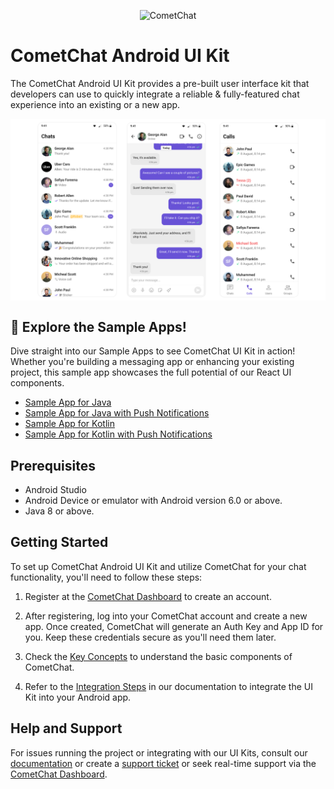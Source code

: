 <p align="center">
  <img alt="CometChat" src="https://assets.cometchat.io/website/images/logos/banner.png">
</p>

# CometChat Android UI Kit

The CometChat Android UI Kit provides a pre-built user interface kit that developers can use to quickly integrate a reliable & fully-featured chat
experience into an existing or a new app.


<div style="
    display: flex;
    align-items: center;
    justify-content: center;">
   <img src="screenshots/overview_cometchat_screens.png">
</div>

## 🚀 Explore the Sample Apps!

Dive straight into our Sample Apps to see CometChat UI Kit in action! Whether you're building a messaging app or enhancing your existing project, this sample app showcases the full potential of our React UI components.
- [Sample App for Java](sample-app-java#readme)
- [Sample App for Java with Push Notifications](sample-app-java%2Bpush-notification#readme)
- [Sample App for Kotlin](sample-app-kotlin#readme)
- [Sample App for Kotlin with Push Notifications](sample-app-kotlin%2Bpush-notification#readme)

## Prerequisites

- Android Studio
- Android Device or emulator with Android version 6.0 or above.
- Java 8 or above.

## Getting Started

To set up CometChat Android UI Kit and utilize CometChat for your chat functionality, you'll need to follow these steps:

1. Register at the [CometChat Dashboard](https://app.cometchat.com/) to create an account.

2. After registering, log into your CometChat account and create a new app. Once created, CometChat will generate an Auth Key and App ID for you. Keep
   these credentials secure as you'll need them later.

3. Check the [Key Concepts](https://www.cometchat.com/docs/fundamentals/key-concepts) to understand the basic components of CometChat.

4. Refer to the [Integration Steps](https://www.cometchat.com/docs/ui-kit/android/getting-started) in our documentation to integrate the UI Kit into your
   Android app.

## Help and Support

For issues running the project or integrating with our UI Kits, consult our [documentation](https://www.cometchat.com/docs/ui-kit/android/getting-started)
or create a [support ticket](https://help.cometchat.com/hc/en-us) or seek real-time support via the [CometChat Dashboard](https://app.cometchat.com/).